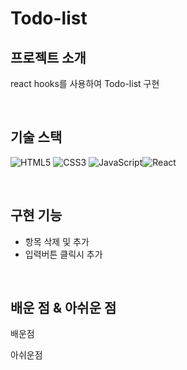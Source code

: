 # Todo-list

<p align="center">

</p>

## 프로젝트 소개

<p align="justify">
react hooks를 사용하여 Todo-list 구현
</p>

<br>

## 기술 스택

![HTML5](https://img.shields.io/badge/-HTML5-F05032?style=for-the-badge&logo=html5&logoColor=ffffff) ![CSS3](https://img.shields.io/badge/-CSS3-007ACC?style=for-the-badge&logo=css3)  ![JavaScript](https://img.shields.io/badge/-JavaScript-%23F7DF1C?style=for-the-badge&logo=javascript&logoColor=000000&labelColor=%23F7DF1C&color=%23FFCE5A)![React](https://img.shields.io/badge/-React-222222?style=for-the-badge&logo=react)

<br>

## 구현 기능

- 항목 삭제 및 추가
- 입력버튼 클릭시 추가

<br>

## 배운 점 & 아쉬운 점

배운점

아쉬운점
